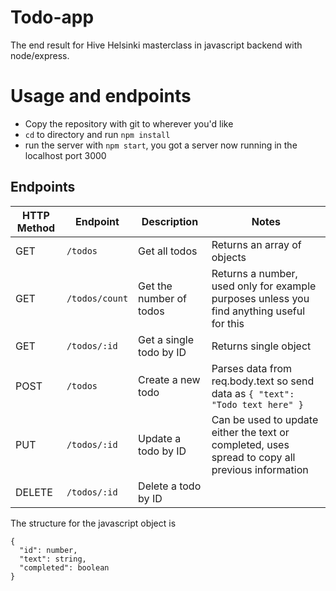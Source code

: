 # Todo-app
The end result for Hive Helsinki masterclass in javascript backend with node/express.

# Usage and endpoints

- Copy the repository with git to wherever you'd like
- `cd` to directory and run `npm install`
- run the server with `npm start`, you got a server now running in the localhost port 3000

## Endpoints

| HTTP Method | Endpoint                  | Description                              | Notes                       |
|-------------|---------------------------|------------------------------------------|-----------------------------|
| GET         | `/todos`                  | Get all todos                            | Returns an array of objects |
| GET         | `/todos/count`            | Get the number of todos                  | Returns a number, used only for example purposes unless you find anything useful for this |
| GET         | `/todos/:id`              | Get a single todo by ID                  | Returns single object       |
| POST        | `/todos`                  | Create a new todo                        | Parses data from req.body.text so send data as `{ "text": "Todo text here" }`  |
| PUT         | `/todos/:id`              | Update a todo by ID                      | Can be used to update either the text or completed, uses spread to copy all previous information |
| DELETE      | `/todos/:id`              | Delete a todo by ID                      |                             |

The structure for the javascript object is 
```
{
  "id": number,
  "text": string,
  "completed": boolean  
}
```
